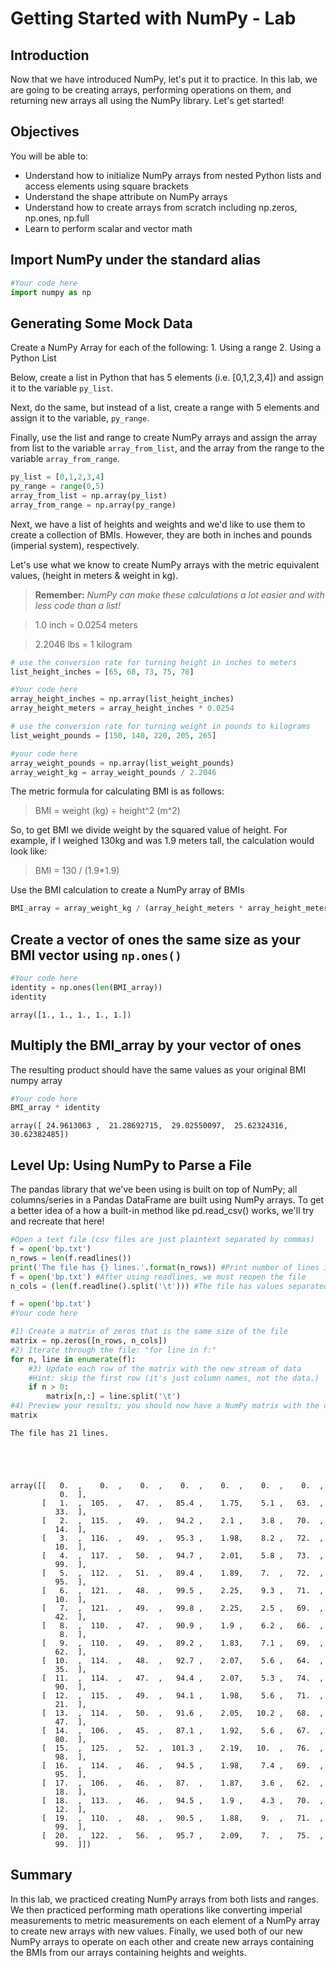 
# Getting Started with NumPy - Lab

## Introduction

Now that we have introduced NumPy, let's put it to practice. In this lab, we are going to be creating arrays, performing operations on them, and returning new arrays all using the NumPy library. Let's get started!

## Objectives

You will be able to: 

* Understand how to initialize NumPy arrays from nested Python lists and access elements using square brackets
* Understand the shape attribute on NumPy arrays
* Understand how to create arrays from scratch including np.zeros, np.ones, np.full
* Learn to perform scalar and vector math  

## Import NumPy under the standard alias


```python
#Your code here
import numpy as np
```

## Generating Some Mock Data

Create a NumPy Array for each of the following:
    1. Using a range
    2. Using a Python List
    
Below, create a list in Python that has 5 elements (i.e. [0,1,2,3,4]) and assign it to the variable `py_list`. 

Next, do the same, but instead of a list, create a range with 5 elements and assign it to the variable, `py_range`.

Finally, use the list and range to create NumPy arrays and assign the array from list to the variable `array_from_list`, and the array from the range to the variable `array_from_range`.


```python
py_list = [0,1,2,3,4]
py_range = range(0,5)
array_from_list = np.array(py_list)
array_from_range = np.array(py_range)
```

Next, we have a list of heights and weights and we'd like to use them to create a collection of BMIs. However, they are both in inches and pounds (imperial system), respectively. 

Let's use what we know to create NumPy arrays with the metric equivalent values, (height in meters & weight in kg).

> **Remember:** *NumPy can make these calculations a lot easier and with less code than a list!*

> 1.0 inch = 0.0254 meters

> 2.2046 lbs = 1 kilogram


```python
# use the conversion rate for turning height in inches to meters
list_height_inches = [65, 68, 73, 75, 78]

#Your code here
array_height_inches = np.array(list_height_inches)
array_height_meters = array_height_inches * 0.0254
```


```python
# use the conversion rate for turning weight in pounds to kilograms
list_weight_pounds = [150, 140, 220, 205, 265]

#your code here
array_weight_pounds = np.array(list_weight_pounds)
array_weight_kg = array_weight_pounds / 2.2046
```

The metric formula for calculating BMI is as follows:

> BMI = weight (kg) ÷ height^2 (m^2)

So, to get BMI we divide weight by the squared value of height. For example, if I weighed 130kg and was 1.9 meters tall, the calculation would look like:

> BMI = 130 / (1.9*1.9)

Use the BMI calculation to create a NumPy array of BMIs


```python
BMI_array = array_weight_kg / (array_height_meters * array_height_meters)
```

## Create a vector of ones the same size as your BMI vector using `np.ones()` 


```python
#Your code here
identity = np.ones(len(BMI_array))
identity
```




    array([1., 1., 1., 1., 1.])



## Multiply the BMI_array by your vector of ones
The resulting product should have the same values as your original BMI numpy array


```python
#Your code here
BMI_array * identity
```




    array([ 24.9613063 ,  21.28692715,  29.02550097,  25.62324316,  30.62382485])



## Level Up: Using NumPy to Parse a File
The pandas library that we've been using is built on top of NumPy; all columns/series in a Pandas DataFrame are built using NumPy arrays. To get a better idea of a how a built-in method like pd.read_csv() works, we'll try and recreate that here!


```python
#Open a text file (csv files are just plaintext separated by commas)
f = open('bp.txt')
n_rows = len(f.readlines())
print('The file has {} lines.'.format(n_rows)) #Print number of lines in the file
f = open('bp.txt') #After using readlines, we must reopen the file
n_cols = (len(f.readline().split('\t'))) #The file has values separated by tabs; we read the first line and check it's length.

f = open('bp.txt')
#Your code here

#1) Create a matrix of zeros that is the same size of the file
matrix = np.zeros([n_rows, n_cols])
#2) Iterate through the file: "for line in f:"
for n, line in enumerate(f):
    #3) Update each row of the matrix with the new stream of data
    #Hint: skip the first row (it's just column names, not the data.)
    if n > 0:
        matrix[n,:] = line.split('\t')
#4) Preview your results; you should now have a NumPy matrix with the data from the file
matrix
```

    The file has 21 lines.





    array([[   0.  ,    0.  ,    0.  ,    0.  ,    0.  ,    0.  ,    0.  ,
               0.  ],
           [   1.  ,  105.  ,   47.  ,   85.4 ,    1.75,    5.1 ,   63.  ,
              33.  ],
           [   2.  ,  115.  ,   49.  ,   94.2 ,    2.1 ,    3.8 ,   70.  ,
              14.  ],
           [   3.  ,  116.  ,   49.  ,   95.3 ,    1.98,    8.2 ,   72.  ,
              10.  ],
           [   4.  ,  117.  ,   50.  ,   94.7 ,    2.01,    5.8 ,   73.  ,
              99.  ],
           [   5.  ,  112.  ,   51.  ,   89.4 ,    1.89,    7.  ,   72.  ,
              95.  ],
           [   6.  ,  121.  ,   48.  ,   99.5 ,    2.25,    9.3 ,   71.  ,
              10.  ],
           [   7.  ,  121.  ,   49.  ,   99.8 ,    2.25,    2.5 ,   69.  ,
              42.  ],
           [   8.  ,  110.  ,   47.  ,   90.9 ,    1.9 ,    6.2 ,   66.  ,
               8.  ],
           [   9.  ,  110.  ,   49.  ,   89.2 ,    1.83,    7.1 ,   69.  ,
              62.  ],
           [  10.  ,  114.  ,   48.  ,   92.7 ,    2.07,    5.6 ,   64.  ,
              35.  ],
           [  11.  ,  114.  ,   47.  ,   94.4 ,    2.07,    5.3 ,   74.  ,
              90.  ],
           [  12.  ,  115.  ,   49.  ,   94.1 ,    1.98,    5.6 ,   71.  ,
              21.  ],
           [  13.  ,  114.  ,   50.  ,   91.6 ,    2.05,   10.2 ,   68.  ,
              47.  ],
           [  14.  ,  106.  ,   45.  ,   87.1 ,    1.92,    5.6 ,   67.  ,
              80.  ],
           [  15.  ,  125.  ,   52.  ,  101.3 ,    2.19,   10.  ,   76.  ,
              98.  ],
           [  16.  ,  114.  ,   46.  ,   94.5 ,    1.98,    7.4 ,   69.  ,
              95.  ],
           [  17.  ,  106.  ,   46.  ,   87.  ,    1.87,    3.6 ,   62.  ,
              18.  ],
           [  18.  ,  113.  ,   46.  ,   94.5 ,    1.9 ,    4.3 ,   70.  ,
              12.  ],
           [  19.  ,  110.  ,   48.  ,   90.5 ,    1.88,    9.  ,   71.  ,
              99.  ],
           [  20.  ,  122.  ,   56.  ,   95.7 ,    2.09,    7.  ,   75.  ,
              99.  ]])



## Summary

In this lab, we practiced creating NumPy arrays from both lists and ranges. We then practiced performing math operations like converting imperial measurements to metric measurements on each element of a NumPy array to create new arrays with new values. Finally, we used both of our new NumPy arrays to operate on each other and create new arrays containing the BMIs from our arrays containing heights and weights.
